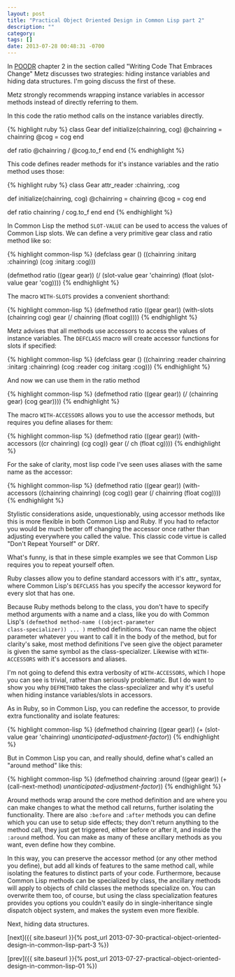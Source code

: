 ```yaml
---
layout: post
title: "Practical Object Oriented Design in Common Lisp part 2"
description: ""
category: 
tags: []
date: 2013-07-28 00:48:31 -0700
---
```

<!-- {% include JB/setup %} -->

In <a href="http://www.poodr.info/">POODR</a> chapter 2 in the section
called "Writing Code That Embraces Change" Metz discusses two
strategies: hiding instance variables and hiding data structures. I'm
going discuss the first of these.

Metz strongly recommends wrapping instance variables in accessor
methods instead of directly referring to them.

<!-- more -->

In this code the ratio method calls on the instance variables directly.

{% highlight ruby %}
class Gear
  def initialize(chainring, cog)
    @chainring = chainring
    @cog       = cog
  end

  def ratio
    @chainring / @cog.to_f
  end
end
{% endhighlight %}

This code defines reader methods for it's instance variables and the
ratio method uses those:

{% highlight ruby %}
class Gear
  attr_reader :chainring, :cog

  def initialize(chainring, cog)
    @chainring = chainring
    @cog       = cog
  end

  def ratio
    chainring / cog.to_f
  end
end
{% endhighlight %}

In Common Lisp the method <code>SLOT-VALUE</code> can be used to
access the values of Common Lisp slots. We can define a very primitive
gear class and ratio method like so:

{% highlight common-lisp %}
(defclass gear ()
  ((chainring :initarg :chainring)
   (cog       :initarg :cog)))

(defmethod ratio ((gear gear))
  (/ (slot-value gear 'chainring)
     (float (slot-value gear 'cog))))
{% endhighlight %}

The macro <code>WITH-SLOTS</code> provides a convenient shorthand:

{% highlight common-lisp %}
(defmethod ratio ((gear gear))
  (with-slots (chainring cog) gear
    (/ chainring (float cog))))
{% endhighlight %}

Metz advises that all methods use accessors to access the values of
instance variables. The <code>DEFCLASS</code> macro will create
accessor functions for slots if specified:

{% highlight common-lisp %}
(defclass gear ()
  ((chainring :reader chainring :initarg :chainring)
   (cog       :reader cog       :initarg :cog)))
{% endhighlight %}

And now we can use them in the ratio method

{% highlight common-lisp %}
(defmethod ratio ((gear gear))
  (/ (chainring gear) (cog gear))))
{% endhighlight %}

The macro <code>WITH-ACCESSORS</code> allows you to use the accessor
methods, but requires you define aliases for them:

{% highlight common-lisp %}
(defmethod ratio ((gear gear))
  (with-accessors ((cr chainring) (cg cog)) gear
    (/ ch (float cg))))
{% endhighlight %}

For the sake of clarity, most lisp code I've seen uses aliases with the
same name as the accessor:

{% highlight common-lisp %}
(defmethod ratio ((gear gear))
  (with-accessors ((chainring chainring) (cog cog)) gear
    (/ chainring (float cog))))
{% endhighlight %}

Stylistic considerations aside, unquestionably, using accessor methods
like this is more flexible in both Common Lisp and Ruby. If you had to
refactor you would be much better off changing the accessor once
rather than adjusting everywhere you called the value. This classic
code virtue is called "Don't Repeat Yourself" or DRY.

What's funny, is that in these simple examples we see that Common Lisp
requires you to repeat yourself often.

Ruby classes allow you to define standard accessors with it's attr_
syntax, where Common Lisp's <code>DEFCLASS</code> has you specify the
accessor keyword for every slot that has one.

Because Ruby methods belong to the class, you don't have to specify
method arguments with a name and a class, like you do with Common
Lisp's <code class="lisp">(defmethod method-name ((object-parameter
class-specializer)) ... )</code> method definitions. You can name the
object parameter whatever you want to call it in the body of the
method, but for clarity's sake, most method definitions I've seen give
the object parameter is given the same symbol as the
class-specializer. Likewise with <code>WITH-ACCESSORS</code> with it's
accessors and aliases.

I'm not going to defend this extra verbosity of
<code>WITH-ACCESSORS</code>, which I hope you can see is trivial,
rather than seriously problematic. But I do want to show you why
<code>DEFMETHOD</code> takes the class-specializer and why it's useful
when hiding instance variables/slots in accessors.

As in Ruby, so in Common Lisp, you can redefine the accessor, to
provide extra functionality and isolate features:

{% highlight common-lisp %}
(defmethod chainring ((gear gear))
  (+ (slot-value gear 'chainring)
     *unanticipated-adjustment-factor*))
{% endhighlight %}

But in Common Lisp you can, and really should, define what's called an
"around method" like this:

{% highlight common-lisp %}
(defmethod chainring :around ((gear gear))
  (+ (call-next-method)
     *unanticipated-adjustment-factor*))
{% endhighlight %}

Around methods wrap around the core method definition and are where
you can make changes to what the method call returns, further
isolating the functionality. There are also <code>:before</code> and
<code>:after</code> methods you can define which you can use to setup
side effects; they don't return anything to the method call, they just
get triggered, either before or after it, and inside the
<code>:around</code> method. You can make as many of these ancillary
methods as you want, even define how they combine.

In this way, you can preserve the accessor method (or any other method
you define), but add all kinds of features to the same method call,
while isolating the features to distinct parts of your code.
Furthermore, because Common Lisp methods can be specialized by class,
the ancillary methods will apply to objects of child classes the
methods specialize on. You can overwrite them too, of course, but
using the class specialization features provides you options you
couldn't easily do in single-inheritance single dispatch object
system, and makes the system even more flexible.

Next, hiding data structures.

[next]({{ site.baseurl }}{% post_url 2013-07-30-practical-object-oriented-design-in-common-lisp-part-3 %})

[prev]({{ site.baseurl }}{% post_url 2013-07-27-practical-object-oriented-design-in-common-lisp-01 %})
